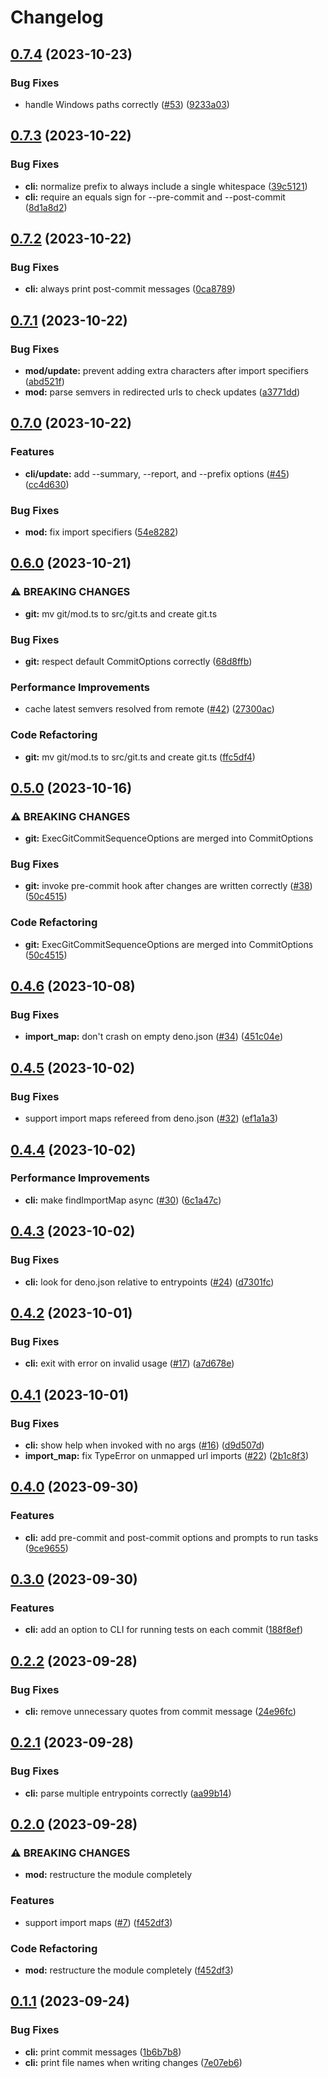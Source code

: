 # Changelog

## [0.7.4](https://github.com/hasundue/molt/compare/0.7.3...0.7.4) (2023-10-23)


### Bug Fixes

* handle Windows paths correctly ([#53](https://github.com/hasundue/molt/issues/53)) ([9233a03](https://github.com/hasundue/molt/commit/9233a03f406ca452cbe620fae9c0940505eae722))

## [0.7.3](https://github.com/hasundue/deno-molt/compare/0.7.2...0.7.3) (2023-10-22)


### Bug Fixes

* **cli:** normalize prefix to always include a single whitespace ([39c5121](https://github.com/hasundue/deno-molt/commit/39c5121559b1016afae0ac939f22acfbaa1159b5))
* **cli:** require an equals sign for --pre-commit and --post-commit ([8d1a8d2](https://github.com/hasundue/deno-molt/commit/8d1a8d27b027e736e26235f9b7c01dfbef68d805))

## [0.7.2](https://github.com/hasundue/deno-molt/compare/0.7.1...0.7.2) (2023-10-22)


### Bug Fixes

* **cli:** always print post-commit messages ([0ca8789](https://github.com/hasundue/deno-molt/commit/0ca878912c975e302a00761364a7f9067f75ef44))

## [0.7.1](https://github.com/hasundue/deno-molt/compare/0.7.0...0.7.1) (2023-10-22)


### Bug Fixes

* **mod/update:** prevent adding extra characters after import specifiers ([abd521f](https://github.com/hasundue/deno-molt/commit/abd521ff02bfe778f9de88b4c3cd1a736fd033e1))
* **mod:** parse semvers in redirected urls to check updates ([a3771dd](https://github.com/hasundue/deno-molt/commit/a3771dd6fd7e77fbc3767acd23c667247dc01cde))

## [0.7.0](https://github.com/hasundue/deno-molt/compare/0.6.0...0.7.0) (2023-10-22)


### Features

* **cli/update:** add --summary, --report, and --prefix options ([#45](https://github.com/hasundue/deno-molt/issues/45)) ([cc4d630](https://github.com/hasundue/deno-molt/commit/cc4d63025279478a89ac3d499342855ba76064ea))


### Bug Fixes

* **mod:** fix import specifiers ([54e8282](https://github.com/hasundue/deno-molt/commit/54e82821d09bebb1ff058360471cfd9dfde808c6))

## [0.6.0](https://github.com/hasundue/deno-molt/compare/0.5.0...0.6.0) (2023-10-21)


### ⚠ BREAKING CHANGES

* **git:** mv git/mod.ts to src/git.ts and create git.ts

### Bug Fixes

* **git:** respect default CommitOptions correctly ([68d8ffb](https://github.com/hasundue/deno-molt/commit/68d8ffbbb5380cb60f1a68521cd96f8d29250d70))


### Performance Improvements

* cache latest semvers resolved from remote ([#42](https://github.com/hasundue/deno-molt/issues/42)) ([27300ac](https://github.com/hasundue/deno-molt/commit/27300ac3e03d27b8a2803658b119d00303a8a54d))


### Code Refactoring

* **git:** mv git/mod.ts to src/git.ts and create git.ts ([ffc5df4](https://github.com/hasundue/deno-molt/commit/ffc5df4514066f81cac8aedcaddc97133ea35c86))

## [0.5.0](https://github.com/hasundue/deno-molt/compare/0.4.6...0.5.0) (2023-10-16)


### ⚠ BREAKING CHANGES

* **git:** ExecGitCommitSequenceOptions are merged into CommitOptions

### Bug Fixes

* **git:** invoke pre-commit hook after changes are written correctly ([#38](https://github.com/hasundue/deno-molt/issues/38)) ([50c4515](https://github.com/hasundue/deno-molt/commit/50c45159ff50e61f0c4668c2e784d0e52f9544da))


### Code Refactoring

* **git:** ExecGitCommitSequenceOptions are merged into CommitOptions ([50c4515](https://github.com/hasundue/deno-molt/commit/50c45159ff50e61f0c4668c2e784d0e52f9544da))

## [0.4.6](https://github.com/hasundue/deno-molt/compare/0.4.5...0.4.6) (2023-10-08)


### Bug Fixes

* **import_map:** don't crash on empty deno.json ([#34](https://github.com/hasundue/deno-molt/issues/34)) ([451c04e](https://github.com/hasundue/deno-molt/commit/451c04e74e2997b3a0bcc4ccfb5a4ddd2e444d5a))

## [0.4.5](https://github.com/hasundue/deno-molt/compare/0.4.4...0.4.5) (2023-10-02)


### Bug Fixes

* support import maps refereed from deno.json  ([#32](https://github.com/hasundue/deno-molt/issues/32)) ([ef1a1a3](https://github.com/hasundue/deno-molt/commit/ef1a1a335bb7dd63e5f75224e28884ce65808aef))

## [0.4.4](https://github.com/hasundue/deno-molt/compare/0.4.3...0.4.4) (2023-10-02)


### Performance Improvements

* **cli:** make findImportMap async ([#30](https://github.com/hasundue/deno-molt/issues/30)) ([6c1a47c](https://github.com/hasundue/deno-molt/commit/6c1a47c15572452f4252b90830e5578677d4b1e2))

## [0.4.3](https://github.com/hasundue/deno-molt/compare/0.4.2...0.4.3) (2023-10-02)


### Bug Fixes

* **cli:** look for deno.json relative to entrypoints ([#24](https://github.com/hasundue/deno-molt/issues/24)) ([d7301fc](https://github.com/hasundue/deno-molt/commit/d7301fc0696d239490e17f96490380903ed6e1a2))

## [0.4.2](https://github.com/hasundue/deno-molt/compare/0.4.1...0.4.2) (2023-10-01)


### Bug Fixes

* **cli:** exit with error on invalid usage ([#17](https://github.com/hasundue/deno-molt/issues/17)) ([a7d678e](https://github.com/hasundue/deno-molt/commit/a7d678efc137195c719a9bd5f52dca5820933a17))

## [0.4.1](https://github.com/hasundue/deno-molt/compare/0.4.0...0.4.1) (2023-10-01)


### Bug Fixes

* **cli:** show help when invoked with no args ([#16](https://github.com/hasundue/deno-molt/issues/16)) ([d9d507d](https://github.com/hasundue/deno-molt/commit/d9d507d6af228de4b57bc875b3c289e182b43cb0))
* **import_map:** fix TypeError on unmapped url imports ([#22](https://github.com/hasundue/deno-molt/issues/22)) ([2b1c8f3](https://github.com/hasundue/deno-molt/commit/2b1c8f32ac7c21c15ff9e20771fda40c3eab1c11))

## [0.4.0](https://github.com/hasundue/deno-molt/compare/0.3.0...0.4.0) (2023-09-30)


### Features

* **cli:** add pre-commit and post-commit options and prompts to run tasks ([9ce9655](https://github.com/hasundue/deno-molt/commit/9ce965541003f4edbd58816265d4fdf46a5d6508))

## [0.3.0](https://github.com/hasundue/deno-molt/compare/0.2.2...0.3.0) (2023-09-30)


### Features

* **cli:** add an option to CLI for running tests on each commit ([188f8ef](https://github.com/hasundue/deno-molt/commit/188f8ef92fd0a0ef781cd2615b720f972aa12ae5))

## [0.2.2](https://github.com/hasundue/deno-molt/compare/0.2.1...0.2.2) (2023-09-28)


### Bug Fixes

* **cli:** remove unnecessary quotes from commit message ([24e96fc](https://github.com/hasundue/deno-molt/commit/24e96fc3fca39d94c3f4969a69cbbff65ca7ed20))

## [0.2.1](https://github.com/hasundue/deno-molt/compare/0.2.0...0.2.1) (2023-09-28)


### Bug Fixes

* **cli:** parse multiple entrypoints correctly ([aa99b14](https://github.com/hasundue/deno-molt/commit/aa99b14475a8a0ccee7988a64095db4aa29f64b1))

## [0.2.0](https://github.com/hasundue/deno-molt/compare/0.1.1...0.2.0) (2023-09-28)


### ⚠ BREAKING CHANGES

* **mod:** restructure the module completely

### Features

* support import maps ([#7](https://github.com/hasundue/deno-molt/issues/7)) ([f452df3](https://github.com/hasundue/deno-molt/commit/f452df33c44d018761bc138b0cb1706025183421))


### Code Refactoring

* **mod:** restructure the module completely ([f452df3](https://github.com/hasundue/deno-molt/commit/f452df33c44d018761bc138b0cb1706025183421))

## [0.1.1](https://github.com/hasundue/deno-molt/compare/0.1.0...v0.1.1) (2023-09-24)


### Bug Fixes

* **cli:** print commit messages ([1b6b7b8](https://github.com/hasundue/deno-molt/commit/1b6b7b85a31a3aac87f9fdeb0862cbcc1b37312b))
* **cli:** print file names when writing changes ([7e07eb6](https://github.com/hasundue/deno-molt/commit/7e07eb688d72a3ccd29c6d323c6b53f8acc136fb))

